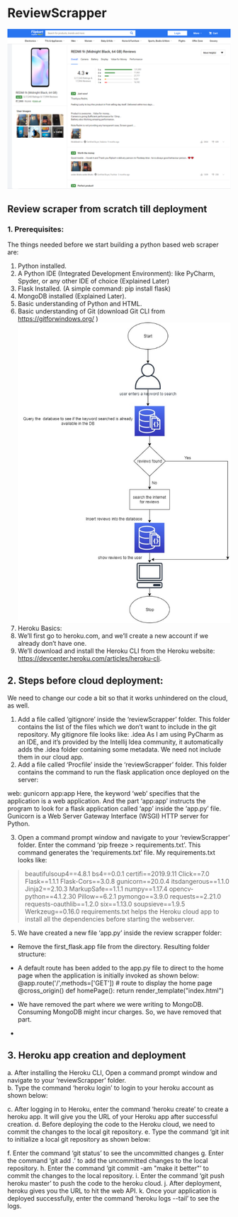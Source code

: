 # ReviewScrapper
![](review.png)
## Review scraper from scratch till deployment
### 1.	Prerequisites:
The things needed before we start building a python based web scraper are:
1.	Python installed.
2.  A Python IDE (Integrated Development Environment): like PyCharm, Spyder, or any other IDE of choice (Explained Later)
3.	Flask Installed. (A simple command: pip install flask)
4.	MongoDB installed (Explained Later).
5.	Basic understanding of Python and HTML.
6.	Basic understanding of Git (download Git CLI from https://gitforwindows.org/ )
![](arch.jpg)
6.	Heroku Basics:
1.	We’ll first go to heroku.com, and we’ll create a new account if we already don’t have one.
2.	We’ll download and install the Heroku CLI from the Heroku website: https://devcenter.heroku.com/articles/heroku-cli.
## 2.	Steps before cloud deployment:
We need to change our code a bit so that it works unhindered on the cloud, as well.
1. Add a file called ‘gitignore’ inside the ‘reviewScrapper’ folder. This folder contains the list of the files which we don’t want to include in the git repository. My gitignore file looks like:
.idea
As I am using PyCharm as an IDE, and it’s provided by the Intellij Idea community, it automatically adds the .idea folder containing some metadata. We need not include them in our cloud app.
2. 	Add a file called ‘Procfile’ inside the ‘reviewScrapper’ folder. This folder contains the command to run the flask application once deployed on the server:

web: gunicorn app:app
Here, the keyword ‘web’ specifies that the application is a web application. And the part ‘app:app’ instructs the program to look for a flask application called ‘app’ inside the ‘app.py’ file. Gunicorn is a Web Server Gateway Interface (WSGI) HTTP server for Python.

3. 	Open a command prompt window and navigate to your ‘reviewScrapper’ folder. Enter the command ‘pip freeze > requirements.txt’. This command generates the ‘requirements.txt’ file. My requirements.txt looks like:

> beautifulsoup4==4.8.1
 bs4==0.0.1
 certifi==2019.9.11
 Click==7.0
 Flask==1.1.1
 Flask-Cors==3.0.8
 gunicorn==20.0.4
 itsdangerous==1.1.0
 Jinja2==2.10.3
 MarkupSafe==1.1.1
 numpy==1.17.4
 opencv-python==4.1.2.30
 Pillow==6.2.1
 pymongo==3.9.0
 requests==2.21.0
 requests-oauthlib==1.2.0
 six==1.13.0
 soupsieve==1.9.5
 Werkzeug==0.16.0
requirements.txt helps the Heroku cloud app to install all the dependencies before starting the webserver.

5.	We have created a new file ‘app.py’ inside the review scrapper folder:
 
*	Remove the first_flask.app file from the directory. Resulting folder structure:
 
*	A default route has been added to the app.py file to direct  to the home page when the application is initially invoked as shown below:
@app.route('/',methods=['GET'])  # route to display the home page
@cross_origin()
def homePage():
    return render_template("index.html")

*	We have removed the part where we were writing to MongoDB. Consuming MongoDB might incur charges. So, we have removed that part. 
*	
## 3.	Heroku app creation and deployment
a.	After installing the Heroku CLI, Open a command prompt window and navigate to your ‘reviewScrapper’ folder.<br>
b.	Type the command ‘heroku login’ to login to your heroku account as shown   below:<br>
 
c.	After logging in to Heroku, enter the command ‘heroku create’ to create a heroku app. It will give you the URL of your Heroku app after successful creation.
d.	Before deploying the code to the Heroku cloud, we need to commit the changes to the local git repository.
e.	Type the command ‘git init to initialize a local git repository  as shown below:
 
f.	Enter the command ‘git status’ to see the uncommitted changes
g.	Enter the command ‘git add .’ to add the uncommitted changes to the local repository.
h.	Enter the command ‘git commit -am "make it better"’ to commit the changes to the local repository.
i.	Enter the command ‘git push heroku master’ to push the code to the heroku cloud.
j.	After deployment, heroku gives you the URL to hit the web API.
k.	Once your application is deployed successfully, enter the command ‘heroku logs --tail’ to see the logs.
